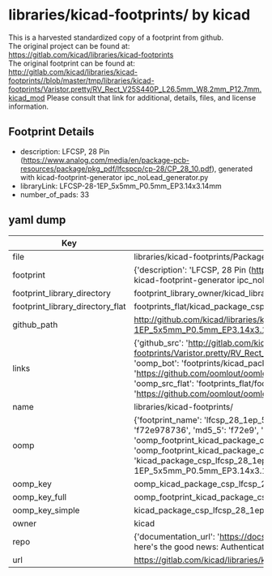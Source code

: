 # libraries/kicad-footprints/ by kicad  
This is a harvested standardized copy of a footprint from github.  
The original project can be found at:  
https://gitlab.com/kicad/libraries/kicad-footprints  
The original footprint can be found at:
http://gitlab.com/kicad/libraries/kicad-footprints//blob/master/tmp/libraries/kicad-footprints/Varistor.pretty/RV_Rect_V25S440P_L26.5mm_W8.2mm_P12.7mm.kicad_mod
Please consult that link for additional, details, files, and license information.  
## Footprint Details
* description: LFCSP, 28 Pin (https://www.analog.com/media/en/package-pcb-resources/package/pkg_pdf/lfcspcp/cp-28/CP_28_10.pdf), generated with kicad-footprint-generator ipc_noLead_generator.py  
* libraryLink: LFCSP-28-1EP_5x5mm_P0.5mm_EP3.14x3.14mm  
* number_of_pads: 33  
## yaml dump  
| Key | Value |  
| --- | --- |  
| file | libraries/kicad-footprints/Package_CSP.pretty/LFCSP-28-1EP_5x5mm_P0.5mm_EP3.14x3.14mm.kicad_mod |  
| footprint | {'description': 'LFCSP, 28 Pin (https://www.analog.com/media/en/package-pcb-resources/package/pkg_pdf/lfcspcp/cp-28/CP_28_10.pdf), generated with kicad-footprint-generator ipc_noLead_generator.py', 'libraryLink': 'LFCSP-28-1EP_5x5mm_P0.5mm_EP3.14x3.14mm', 'number_of_pads': 33} |  
| footprint_library_directory | footprint_library_owner/kicad_libraries/kicad-footprints/ |  
| footprint_library_directory_flat | footprints_flat/kicad_package_csp_lfcsp_28_1ep_5x5mm_p0_5mm_ep3_14x3_14mm/working |  
| github_path | http://github.com/kicad/libraries/kicad-footprints//blob/master/tmp/libraries/kicad-footprints/Package_CSP.pretty/LFCSP-28-1EP_5x5mm_P0.5mm_EP3.14x3.14mm.kicad_mod |  
| links | {'github_src': 'http://gitlab.com/kicad/libraries/kicad-footprints//blob/master/tmp/libraries/kicad-footprints/Varistor.pretty/RV_Rect_V25S440P_L26.5mm_W8.2mm_P12.7mm.kicad_mod', 'github_src_repo': 'https://gitlab.com/kicad/libraries/kicad-footprints', 'oomp_bot': 'footprints/kicad_package_csp_lfcsp_28_1ep_5x5mm_p0_5mm_ep3_14x3_14mm/working', 'oomp_bot_github': 'https://github.com/oomlout/oomlout_oomp_footprint_bot/tree/main/footprints/kicad_package_csp_lfcsp_28_1ep_5x5mm_p0_5mm_ep3_14x3_14mm/working', 'oomp_src_flat': 'footprints_flat/footprints_flat/kicad_package_csp_lfcsp_28_1ep_5x5mm_p0_5mm_ep3_14x3_14mm/working', 'oomp_src_flat_github': 'https://github.com/oomlout/oomlout_oomp_footprint_src/tree/main/footprints_flat/kicad_package_csp_lfcsp_28_1ep_5x5mm_p0_5mm_ep3_14x3_14mm/working'} |  
| name | libraries/kicad-footprints/ |  
| oomp | {'footprint_name': 'lfcsp_28_1ep_5x5mm_p0_5mm_ep3_14x3_14mm', 'library_name': 'package_csp', 'md5': 'f72e978736377e2b1be547006bacb164', 'md5_10': 'f72e978736', 'md5_5': 'f72e9', 'md5_6': 'f72e97', 'oomp_key': 'oomp_kicad_package_csp_lfcsp_28_1ep_5x5mm_p0_5mm_ep3_14x3_14mm', 'oomp_key_extra': 'oomp_footprint_kicad_package_csp_lfcsp_28_1ep_5x5mm_p0_5mm_ep3_14x3_14mm', 'oomp_key_full': 'oomp_footprint_kicad_package_csp_lfcsp_28_1ep_5x5mm_p0_5mm_ep3_14x3_14mm_f72e97', 'oomp_key_simple': 'kicad_package_csp_lfcsp_28_1ep_5x5mm_p0_5mm_ep3_14x3_14mm', 'original_filename': 'libraries/kicad-footprints/Package_CSP.pretty/LFCSP-28-1EP_5x5mm_P0.5mm_EP3.14x3.14mm.kicad_mod', 'owner_name': 'kicad'} |  
| oomp_key | oomp_kicad_package_csp_lfcsp_28_1ep_5x5mm_p0_5mm_ep3_14x3_14mm |  
| oomp_key_full | oomp_footprint_kicad_package_csp_lfcsp_28_1ep_5x5mm_p0_5mm_ep3_14x3_14mm |  
| oomp_key_simple | kicad_package_csp_lfcsp_28_1ep_5x5mm_p0_5mm_ep3_14x3_14mm |  
| owner | kicad |  
| repo | {'documentation_url': 'https://docs.github.com/rest/overview/resources-in-the-rest-api#rate-limiting', 'message': "API rate limit exceeded for 84.66.173.59. (But here's the good news: Authenticated requests get a higher rate limit. Check out the documentation for more details.)"} |  
| url | https://gitlab.com/kicad/libraries/kicad-footprints |  

